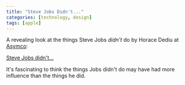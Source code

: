 ```yaml
---
title: "Steve Jobs Didn't..."
categories: [technology, design]
tags: [apple]
---
```

A revealing look at the things Steve Jobs _didn't_ do by Horace Dediu at [Asymco][1]:

   [1]: http://www.asymco.com

[Steve Jobs didn't...][2]

   [2]: http://www.asymco.com/2011/10/06/steve-jobs-didnt/

It's fascinating to think the things Jobs didn't do may have had more influence than the things he did.